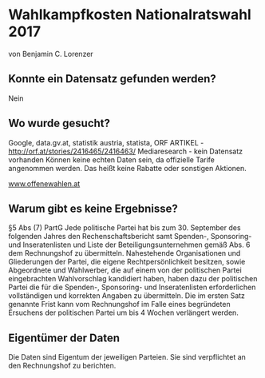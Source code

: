 # Wahlkampfkosten Nationalratswahl 2017
von Benjamin C. Lorenzer
## Konnte ein Datensatz gefunden werden?
Nein
## Wo wurde gesucht?
Google, data.gv.at, statistik austria, statista,
ORF ARTIKEL - http://orf.at/stories/2416465/2416463/
Mediaresearch - kein Datensatz vorhanden
Können keine echten Daten sein, da offizielle Tarife angenommen werden. Das heißt keine Rabatte oder sonstigen Aktionen.

www.offenewahlen.at
## Warum gibt es keine Ergebnisse?
§5 Abs (7) PartG
Jede politische Partei hat bis zum 30. September des folgenden Jahres den Rechenschaftsbericht samt Spenden-, Sponsoring- und Inseratenlisten und Liste der Beteiligungsunternehmen gemäß Abs. 6 dem Rechnungshof zu übermitteln. Nahestehende Organisationen und Gliederungen der Partei, die eigene Rechtpersönlichkeit besitzen, sowie Abgeordnete und Wahlwerber, die auf einem von der politischen Partei eingebrachten Wahlvorschlag kandidiert haben, haben dazu der politischen Partei die für die Spenden-, Sponsoring- und Inseratenlisten erforderlichen vollständigen und korrekten Angaben zu übermitteln. Die im ersten Satz genannte Frist kann vom Rechnungshof im Falle eines begründeten Ersuchens der politischen Partei um bis 4 Wochen verlängert werden.

## Eigentümer der Daten
Die Daten sind Eigentum der jeweiligen Parteien. Sie sind verpflichtet an den Rechnungshof zu berichten.

